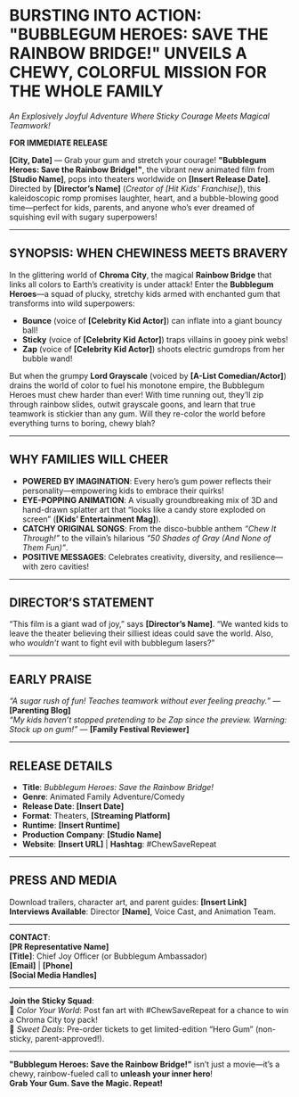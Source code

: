 # **BURSTING INTO ACTION: "BUBBLEGUM HEROES: SAVE THE RAINBOW BRIDGE!" UNVEILS A CHEWY, COLORFUL MISSION FOR THE WHOLE FAMILY**  
*An Explosively Joyful Adventure Where Sticky Courage Meets Magical Teamwork!*  

**FOR IMMEDIATE RELEASE**  

**[City, Date]** — Grab your gum and stretch your courage! **"Bubblegum Heroes: Save the Rainbow Bridge!"**, the vibrant new animated film from **[Studio Name]**, pops into theaters worldwide on **[Insert Release Date]**. Directed by **[Director’s Name]** (*Creator of [Hit Kids’ Franchise]*), this kaleidoscopic romp promises laughter, heart, and a bubble-blowing good time—perfect for kids, parents, and anyone who’s ever dreamed of squishing evil with sugary superpowers!  

---

## **SYNOPSIS: WHEN CHEWINESS MEETS BRAVERY**  
In the glittering world of **Chroma City**, the magical **Rainbow Bridge** that links all colors to Earth’s creativity is under attack! Enter the **Bubblegum Heroes**—a squad of plucky, stretchy kids armed with enchanted gum that transforms into wild superpowers:  
- **Bounce** (voice of **[Celebrity Kid Actor]**) can inflate into a giant bouncy ball!  
- **Sticky** (voice of **[Celebrity Kid Actor]**) traps villains in gooey pink webs!  
- **Zap** (voice of **[Celebrity Kid Actor]**) shoots electric gumdrops from her bubble wand!  

But when the grumpy **Lord Grayscale** (voiced by **[A-List Comedian/Actor]**) drains the world of color to fuel his monotone empire, the Bubblegum Heroes must chew harder than ever! With time running out, they’ll zip through rainbow slides, outwit grayscale goons, and learn that true teamwork is stickier than any gum. Will they re-color the world before everything turns to boring, chewy blah?  

---

## **WHY FAMILIES WILL CHEER**  
- **POWERED BY IMAGINATION**: Every hero’s gum power reflects their personality—empowering kids to embrace their quirks!  
- **EYE-POPPING ANIMATION**: A visually groundbreaking mix of 3D and hand-drawn splatter art that “looks like a candy store exploded on screen” (**[Kids’ Entertainment Mag]**).  
- **CATCHY ORIGINAL SONGS**: From the disco-bubble anthem *“Chew It Through!”* to the villain’s hilarious *“50 Shades of Gray (And None of Them Fun)”*.  
- **POSITIVE MESSAGES**: Celebrates creativity, diversity, and resilience—with zero cavities!  

---

## **DIRECTOR’S STATEMENT**  
“This film is a giant wad of joy,” says **[Director’s Name]**. “We wanted kids to leave the theater believing their silliest ideas could save the world. Also, who *wouldn’t* want to fight evil with bubblegum lasers?”  

---

## **EARLY PRAISE**  
*“A sugar rush of fun! Teaches teamwork without ever feeling preachy.”* — **[Parenting Blog]**  
*“My kids haven’t stopped pretending to be Zap since the preview. Warning: Stock up on gum!”* — **[Family Festival Reviewer]**  

---

## **RELEASE DETAILS**  
- **Title**: *Bubblegum Heroes: Save the Rainbow Bridge!*  
- **Genre**: Animated Family Adventure/Comedy  
- **Release Date**: **[Insert Date]**  
- **Format**: Theaters, **[Streaming Platform]**  
- **Runtime**: **[Insert Runtime]**  
- **Production Company**: **[Studio Name]**  
- **Website**: **[Insert URL]** | **Hashtag**: #ChewSaveRepeat  

---

## **PRESS AND MEDIA**  
Download trailers, character art, and parent guides: **[Insert Link]**  
**Interviews Available**: Director **[Name]**, Voice Cast, and Animation Team.  

---

**CONTACT**:  
**[PR Representative Name]**  
**[Title]**: Chief Joy Officer (or Bubblegum Ambassador)  
**[Email]** | **[Phone]**  
**[Social Media Handles]**  

--- 

**Join the Sticky Squad**:  
🎨 *Color Your World*: Post fan art with #ChewSaveRepeat for a chance to win a Chroma City toy pack!  
🌈 *Sweet Deals*: Pre-order tickets to get limited-edition “Hero Gum” (non-sticky, parent-approved!).  

---  

**"Bubblegum Heroes: Save the Rainbow Bridge!"** isn’t just a movie—it’s a chewy, rainbow-fueled call to **unleash your inner hero**!  
**Grab Your Gum. Save the Magic. Repeat!**